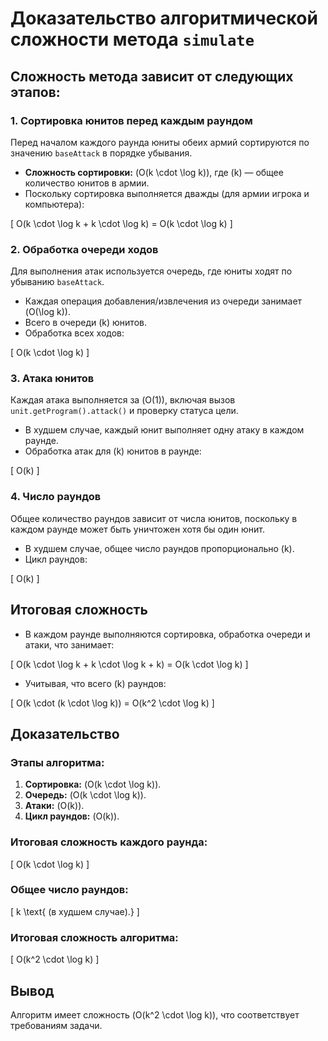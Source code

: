 # Доказательство алгоритмической сложности метода `simulate`

## Сложность метода зависит от следующих этапов:

### 1. Сортировка юнитов перед каждым раундом
Перед началом каждого раунда юниты обеих армий сортируются по значению `baseAttack` в порядке убывания.
- **Сложность сортировки:** \(O(k \cdot \log k)\), где \(k\) — общее количество юнитов в армии.
- Поскольку сортировка выполняется дважды (для армии игрока и компьютера):

\[
O(k \cdot \log k + k \cdot \log k) = O(k \cdot \log k)
\]

### 2. Обработка очереди ходов
Для выполнения атак используется очередь, где юниты ходят по убыванию `baseAttack`.
- Каждая операция добавления/извлечения из очереди занимает \(O(\log k)\).
- Всего в очереди \(k\) юнитов.
- Обработка всех ходов:

\[
O(k \cdot \log k)
\]

### 3. Атака юнитов
Каждая атака выполняется за \(O(1)\), включая вызов `unit.getProgram().attack()` и проверку статуса цели.
- В худшем случае, каждый юнит выполняет одну атаку в каждом раунде.
- Обработка атак для \(k\) юнитов в раунде:

\[
O(k)
\]

### 4. Число раундов
Общее количество раундов зависит от числа юнитов, поскольку в каждом раунде может быть уничтожен хотя бы один юнит.
- В худшем случае, общее число раундов пропорционально \(k\).
- Цикл раундов:

\[
O(k)
\]

## Итоговая сложность
- В каждом раунде выполняются сортировка, обработка очереди и атаки, что занимает:

\[
O(k \cdot \log k + k \cdot \log k + k) = O(k \cdot \log k)
\]
- Учитывая, что всего \(k\) раундов:

\[
O(k \cdot (k \cdot \log k)) = O(k^2 \cdot \log k)
\]

## Доказательство

### Этапы алгоритма:
1. **Сортировка:** \(O(k \cdot \log k)\).
2. **Очередь:** \(O(k \cdot \log k)\).
3. **Атаки:** \(O(k)\).
4. **Цикл раундов:** \(O(k)\).

### Итоговая сложность каждого раунда:
\[
O(k \cdot \log k)
\]

### Общее число раундов:
\[
k \text{ (в худшем случае).}
\]

### Итоговая сложность алгоритма:
\[
O(k^2 \cdot \log k)
\]

## Вывод
Алгоритм имеет сложность \(O(k^2 \cdot \log k)\), что соответствует требованиям задачи.
